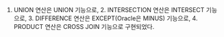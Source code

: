 1. UNION 연산은 UNION 기능으로, 2. INTERSECTION 연산은 INTERSECT 기능으로, 3. DIFFERENCE 연산은 EXCEPT(Oracle은 MINUS) 기능으로, 4. PRODUCT 연산은 CROSS JOIN 기능으로 구현되었다.
